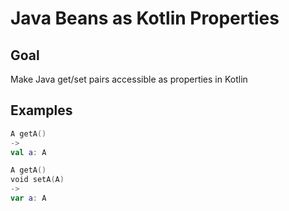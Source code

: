 # Java Beans as Kotlin Properties

## Goal

Make Java get/set pairs accessible as properties in Kotlin

## Examples

``` kotlin
A getA()
->
val a: A

A getA()
void setA(A)
->
var a: A


```


